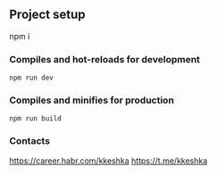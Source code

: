 ## Project setup

npm i

### Compiles and hot-reloads for development
```
npm run dev
```

### Compiles and minifies for production
```
npm run build
```


### Contacts
https://career.habr.com/kkeshka
https://t.me/kkeshka